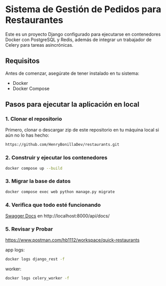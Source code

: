 # Sistema de Gestión de Pedidos para Restaurantes

Este es un proyecto Django configurado para ejecutarse en contenedores Docker con PostgreSQL y Redis, además de integrar un trabajador de Celery para tareas asincrónicas.

## Requisitos

Antes de comenzar, asegúrate de tener instalado en tu sistema:

- Docker
- Docker Compose

## Pasos para ejecutar la aplicación en local

### 1. Clonar el repositorio

Primero, clonar o descargar zip de este repositorio en tu máquina local si aún no lo has hecho:

```bash
https://github.com/HenryBonillaDev/restaurants.git
```

### 2. Construir y ejecutar los contenedores

```bash
docker compose up --build
```

### 3. Migrar la base de datos

```bash
docker compose exec web python manage.py migrate
```

### 4. Verifica que todo esté funcionando

[Swagger Docs](http://localhost:8000/api/docs/) en http://localhost:8000/api/docs/

### 5. Revisar y Probar

https://www.postman.com/hb1112/workspace/quick-restaurants

app logs:
```bash
docker logs django_rest -f
```

worker:
```bash
docker logs celery_worker -f
```

